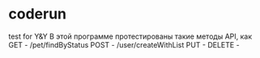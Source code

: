 # coderun
test for Y&amp;Y
В этой программе протестированы такие методы API, как
GET - /pet/findByStatus
POST - /user/createWithList
PUT - 
DELETE - 
